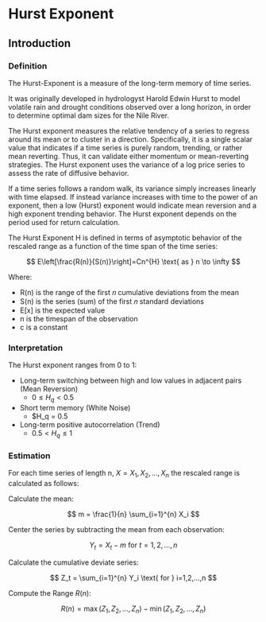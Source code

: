 # Hurst Exponent

## Introduction

### Definition

The Hurst-Exponent is a measure of the long-term memory of time series.

It was originally developed in hydrologyst Harold Edwin Hurst to model volatile rain and drought conditions observed over a long horizon, in order to determine optimal dam sizes for the Nile River.

The Hurst exponent measures the relative tendency of a series to regress around its mean or to cluster in a direction. Specifically, it is a single scalar value that indicates if a time series is purely random, trending, or rather mean reverting. 
Thus, it can validate either momentum or mean-reverting strategies. The Hurst exponent uses the variance of a log price series to assess the rate of diffusive behavior.

If a time series follows a random walk, its variance simply increases linearly with time elapsed. If instead variance increases with time to the power of an exponent, then a low (Hurst) exponent would indicate mean reversion and a high exponent trending behavior. 
The Hurst exponent depends on the period used for return calculation.

The Hurst Exponent H is defined in terms of asymptotic behavior of the rescaled range as a function of the time span of the time series:

$$
E\left[\frac{R(n)}{S(n)}\right]=Cn^{H} \text{ as } n \to \infty
$$

Where:
- $\text{R(n)}$  is the range of the first 𝑛 cumulative deviations from the mean
- $\text{S(n)}$ is the series (sum) of the first 𝑛 standard deviations
- $\text{E[x]}$ is the expected value
- $\text{n}$ is the timespan of the observation
- $\text{c}$ is a constant

### Interpretation

The Hurst exponent ranges from 0 to 1:
- Long-term switching between high and low values in adjacent pairs (Mean Reversion)
  - $0 \leq H_q < 0.5$
- Short term memory (White Noise)
  - $H_q = 0.5
- Long-term positive autocorrelation (Trend)
  - $0.5 < H_q \leq 1$

### Estimation

For each time series of length $\text{n}$, $X=X_1, X_2, ..., X_n$ the rescaled range is calculated as follows:

Calculate the mean:

$$
m = \frac{1}{n} \sum_{i=1}^{n} X_i
$$

Center the series by subtracting the mean from each observation:

$$
Y_t = X_t-m \text{ for } t=1,2,...,n
$$

Calculate the cumulative deviate series:

$$
Z_t = \sum_{i=1}^{n} Y_i \text{ for } i=1,2,...,n
$$

Compute the Range $R(n)$:

$$
R(n) = \max{(Z_1,Z_2,...,Z_n)} - \min{(Z_1,Z_2,...,Z_n)}
$$

